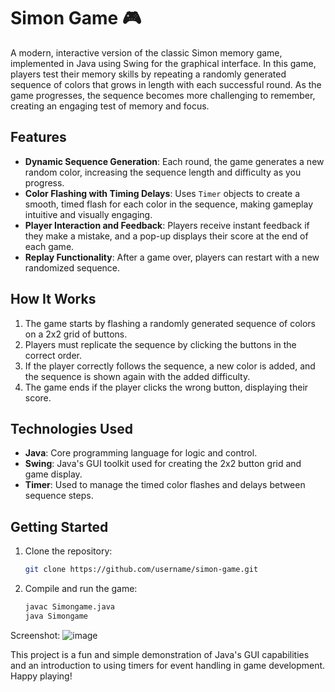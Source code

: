 # Simon Game 🎮

A modern, interactive version of the classic Simon memory game, implemented in Java using Swing for the graphical interface. In this game, players test their memory skills by repeating a randomly generated sequence of colors that grows in length with each successful round. As the game progresses, the sequence becomes more challenging to remember, creating an engaging test of memory and focus.

## Features

- **Dynamic Sequence Generation**: Each round, the game generates a new random color, increasing the sequence length and difficulty as you progress.
- **Color Flashing with Timing Delays**: Uses `Timer` objects to create a smooth, timed flash for each color in the sequence, making gameplay intuitive and visually engaging.
- **Player Interaction and Feedback**: Players receive instant feedback if they make a mistake, and a pop-up displays their score at the end of each game.
- **Replay Functionality**: After a game over, players can restart with a new randomized sequence.

## How It Works

1. The game starts by flashing a randomly generated sequence of colors on a 2x2 grid of buttons.
2. Players must replicate the sequence by clicking the buttons in the correct order.
3. If the player correctly follows the sequence, a new color is added, and the sequence is shown again with the added difficulty.
4. The game ends if the player clicks the wrong button, displaying their score.

## Technologies Used

- **Java**: Core programming language for logic and control.
- **Swing**: Java's GUI toolkit used for creating the 2x2 button grid and game display.
- **Timer**: Used to manage the timed color flashes and delays between sequence steps.

## Getting Started

1. Clone the repository:
   ```bash
   git clone https://github.com/username/simon-game.git
   ```
2. Compile and run the game:
   ```bash
   javac Simongame.java
   java Simongame
   ```
Screenshot:
![image](https://github.com/user-attachments/assets/2cd3fde7-a75f-4944-8f39-cedd835aae19)

This project is a fun and simple demonstration of Java's GUI capabilities and an introduction to using timers for event handling in game development. Happy playing!
